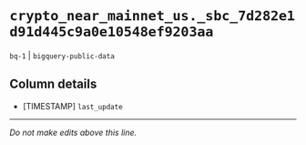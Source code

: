 # `crypto_near_mainnet_us._sbc_7d282e1d91d445c9a0e10548ef9203aa`
`bq-1` | `bigquery-public-data`

## Column details
* [TIMESTAMP] `last_update`

-------------------------------------------------------------------------------
*Do not make edits above this line.*
